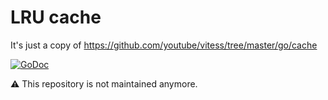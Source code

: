 # LRU cache
It's just a copy of https://github.com/youtube/vitess/tree/master/go/cache

[![GoDoc](https://godoc.org/github.com/pierrre/lrucache?status.svg)](https://godoc.org/github.com/pierrre/lrucache)

:warning: This repository is not maintained anymore.
